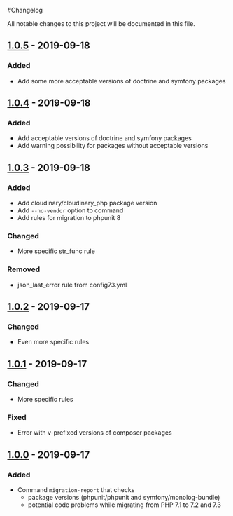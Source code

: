 #Changelog

All notable changes to this project will be documented in this file.

## [1.0.5](https://github.com/raptor-mvk/php-migration-helper/compare/v1.0.4...v1.0.5) - 2019-09-18
### Added
- Add some more acceptable versions of doctrine and symfony packages

## [1.0.4](https://github.com/raptor-mvk/php-migration-helper/compare/v1.0.3...v1.0.4) - 2019-09-18
### Added
- Add acceptable versions of doctrine and symfony packages
- Add warning possibility for packages without acceptable versions

## [1.0.3](https://github.com/raptor-mvk/php-migration-helper/compare/v1.0.2...v1.0.3) - 2019-09-18
### Added
- Add cloudinary/cloudinary_php package version
- Add `--no-vendor` option to command
- Add rules for migration to phpunit 8
### Changed
- More specific str_func rule
### Removed
- json_last_error rule from config73.yml

## [1.0.2](https://github.com/raptor-mvk/php-migration-helper/compare/v1.0.1...v1.0.2) - 2019-09-17
### Changed
- Even more specific rules

## [1.0.1](https://github.com/raptor-mvk/php-migration-helper/compare/v1.0.0...v1.0.1) - 2019-09-17
### Changed
- More specific rules
### Fixed
- Error with v-prefixed versions of composer packages

## [1.0.0](https://github.com/raptor-mvk/php-migration-helper/releases/tag/v1.0.0) - 2019-09-17
### Added
- Command `migration-report` that checks
  - package versions (phpunit/phpunit and symfony/monolog-bundle)
  - potential code problems while migrating from PHP 7.1 to 7.2 and 7.3
